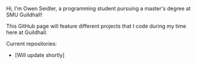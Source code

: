 Hi, I'm Owen Seidler, a programming student pursuing a master's degree at SMU Guildhall!

This GitHub page will feature different projects that I code during my time here at Guildhall. 

Current repositories:
- [Will update shortly]

<!---
oseidler/oseidler is a ✨ special ✨ repository because its `README.md` (this file) appears on your GitHub profile.
You can click the Preview link to take a look at your changes.
--->
